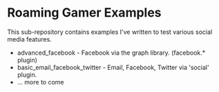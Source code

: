 Roaming Gamer Examples
============
This sub-repository contains examples I've written to test various social media features.

 * advanced_facebook - Facebook via the graph library. (facebook.* plugin)
 * basic_email_facebook_twitter - Email, Facebook, Twitter via 'social' plugin.
 * ... more to come
 